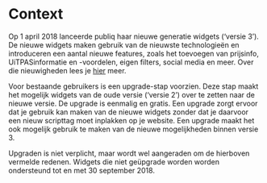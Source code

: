 ---
---

# Context

Op 1 april 2018 lanceerde publiq haar nieuwe generatie widgets (‘versie 3’). De nieuwe widgets maken gebruik van de nieuwste technologieën en introduceren een aantal nieuwe features, zoals het toevoegen van prijsinfo, UiTPASinformatie en -voordelen, eigen filters, social media en meer. Over die nieuwigheden lees je [hier](www.publiq.be) meer.

Voor bestaande gebruikers is een upgrade-stap voorzien. Deze stap maakt het mogelijk widgets van de oude versie (‘versie 2’) over te zetten naar de nieuwe versie. De upgrade is eenmalig en gratis. 
Een upgrade zorgt ervoor dat je gebruik kan maken van de nieuwe widgets zonder dat je daarvoor een nieuw scripttag moet inplakken op je website. Een upgrade maakt het ook mogelijk gebruik te maken van de nieuwe mogelijkheden binnen versie 3.

Upgraden is niet verplicht, maar wordt wel aangeraden om de hierboven vermelde redenen. Widgets die niet geüpgrade worden worden ondersteund tot en met 30 september 2018.


